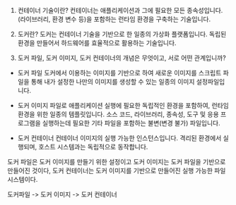 1. 컨테이너 기술이란?
   컨테이너는 애플리케이션과 그에 필요한 모든 종속성입니다.(라이브러리, 환경 변수 등)을 포함하는 런타임 환경을 구축하는 기술입니다.

2. 도커란?
   도커는 컨테이너 기술을 기반으로 한 일종의 가상화 플랫폼입니다.
   독립된 환경을 만들어서 하드웨어를 효율적으로 활용하는 기술입니다.

3. 도커 파일, 도커 이미지, 도커 컨테이너의 개념은 무엇이고, 서로 어떤 관계입니까?

- 도커 파일
  도커에서 이용하는 이미지를 기반으로 하여 새로운 이미지를 스크립트 파일을 통해 내가 설정한 나만의 이미지를 생성할 수 있는 일종의 이미지 설정파일입니다.

- 도커 이미지
  파일로 애플리케이션 실행에 필요한 독립적인 환경을 포함하여, 런타임 환경을 위한 일종의 템플릿입니다.
  소스 코드, 라이브러리, 종속성, 도구 및 응용 프로그램을 실행하는데 필요한 기타 파일을 포함하는 불변(변경 불가) 파일입니다.

- 도커 컨테이너
  컨테이너 이미지의 실행 가능한 인스턴스입니다.
  격리된 환경에서 실행되며, 호스트 시스템과는 독립적으로 동작합니다.

도커 파일은 도커 이미지를 만들기 위한 설정이고 도커 이미지는 도커 파일을 기반으로 만들어진 것이다, 도커 컨테이너는 도커 이미지를 기반으로 만들어진 실행 가능한 파일 시스템이다.

도커파일 -> 도커 이미지 -> 도커 컨테이너
